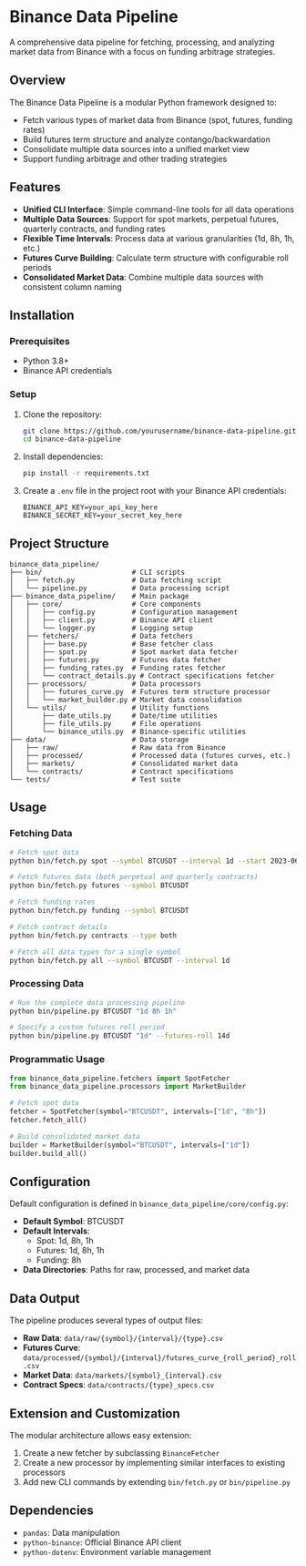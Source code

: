 # Binance Data Pipeline

A comprehensive data pipeline for fetching, processing, and analyzing market data from Binance with a focus on funding arbitrage strategies.

## Overview

The Binance Data Pipeline is a modular Python framework designed to:

- Fetch various types of market data from Binance (spot, futures, funding rates)
- Build futures term structure and analyze contango/backwardation
- Consolidate multiple data sources into a unified market view
- Support funding arbitrage and other trading strategies

## Features

- **Unified CLI Interface**: Simple command-line tools for all data operations
- **Multiple Data Sources**: Support for spot markets, perpetual futures, quarterly contracts, and funding rates
- **Flexible Time Intervals**: Process data at various granularities (1d, 8h, 1h, etc.)
- **Futures Curve Building**: Calculate term structure with configurable roll periods
- **Consolidated Market Data**: Combine multiple data sources with consistent column naming

## Installation

### Prerequisites

- Python 3.8+
- Binance API credentials

### Setup

1. Clone the repository:

   ```bash
   git clone https://github.com/yourusername/binance-data-pipeline.git
   cd binance-data-pipeline
   ```

2. Install dependencies:

   ```bash
   pip install -r requirements.txt
   ```

3. Create a `.env` file in the project root with your Binance API credentials:
   ```
   BINANCE_API_KEY=your_api_key_here
   BINANCE_SECRET_KEY=your_secret_key_here
   ```

## Project Structure

```
binance_data_pipeline/
├── bin/                      # CLI scripts
│   ├── fetch.py              # Data fetching script
│   └── pipeline.py           # Data processing script
├── binance_data_pipeline/    # Main package
│   ├── core/                 # Core components
│   │   ├── config.py         # Configuration management
│   │   ├── client.py         # Binance API client
│   │   └── logger.py         # Logging setup
│   ├── fetchers/             # Data fetchers
│   │   ├── base.py           # Base fetcher class
│   │   ├── spot.py           # Spot market data fetcher
│   │   ├── futures.py        # Futures data fetcher
│   │   ├── funding_rates.py  # Funding rates fetcher
│   │   └── contract_details.py # Contract specifications fetcher
│   ├── processors/           # Data processors
│   │   ├── futures_curve.py  # Futures term structure processor
│   │   └── market_builder.py # Market data consolidation
│   └── utils/                # Utility functions
│       ├── date_utils.py     # Date/time utilities
│       ├── file_utils.py     # File operations
│       └── binance_utils.py  # Binance-specific utilities
├── data/                     # Data storage
│   ├── raw/                  # Raw data from Binance
│   ├── processed/            # Processed data (futures curves, etc.)
│   ├── markets/              # Consolidated market data
│   └── contracts/            # Contract specifications
└── tests/                    # Test suite
```

## Usage

### Fetching Data

```bash
# Fetch spot data
python bin/fetch.py spot --symbol BTCUSDT --interval 1d --start 2023-06-01 --end 2023-07-01

# Fetch futures data (both perpetual and quarterly contracts)
python bin/fetch.py futures --symbol BTCUSDT

# Fetch funding rates
python bin/fetch.py funding --symbol BTCUSDT

# Fetch contract details
python bin/fetch.py contracts --type both

# Fetch all data types for a single symbol
python bin/fetch.py all --symbol BTCUSDT --interval 1d
```

### Processing Data

```bash
# Run the complete data processing pipeline
python bin/pipeline.py BTCUSDT "1d 8h 1h"

# Specify a custom futures roll period
python bin/pipeline.py BTCUSDT "1d" --futures-roll 14d
```

### Programmatic Usage

```python
from binance_data_pipeline.fetchers import SpotFetcher
from binance_data_pipeline.processors import MarketBuilder

# Fetch spot data
fetcher = SpotFetcher(symbol="BTCUSDT", intervals=["1d", "8h"])
fetcher.fetch_all()

# Build consolidated market data
builder = MarketBuilder(symbol="BTCUSDT", intervals=["1d"])
builder.build_all()
```

## Configuration

Default configuration is defined in `binance_data_pipeline/core/config.py`:

- **Default Symbol**: BTCUSDT
- **Default Intervals**:
  - Spot: 1d, 8h, 1h
  - Futures: 1d, 8h, 1h
  - Funding: 8h
- **Data Directories**: Paths for raw, processed, and market data

## Data Output

The pipeline produces several types of output files:

- **Raw Data**: `data/raw/{symbol}/{interval}/{type}.csv`
- **Futures Curve**: `data/processed/{symbol}/{interval}/futures_curve_{roll_period}_roll.csv`
- **Market Data**: `data/markets/{symbol}_{interval}.csv`
- **Contract Specs**: `data/contracts/{type}_specs.csv`

## Extension and Customization

The modular architecture allows easy extension:

1. Create a new fetcher by subclassing `BinanceFetcher`
2. Create a new processor by implementing similar interfaces to existing processors
3. Add new CLI commands by extending `bin/fetch.py` or `bin/pipeline.py`

## Dependencies

- `pandas`: Data manipulation
- `python-binance`: Official Binance API client
- `python-dotenv`: Environment variable management

